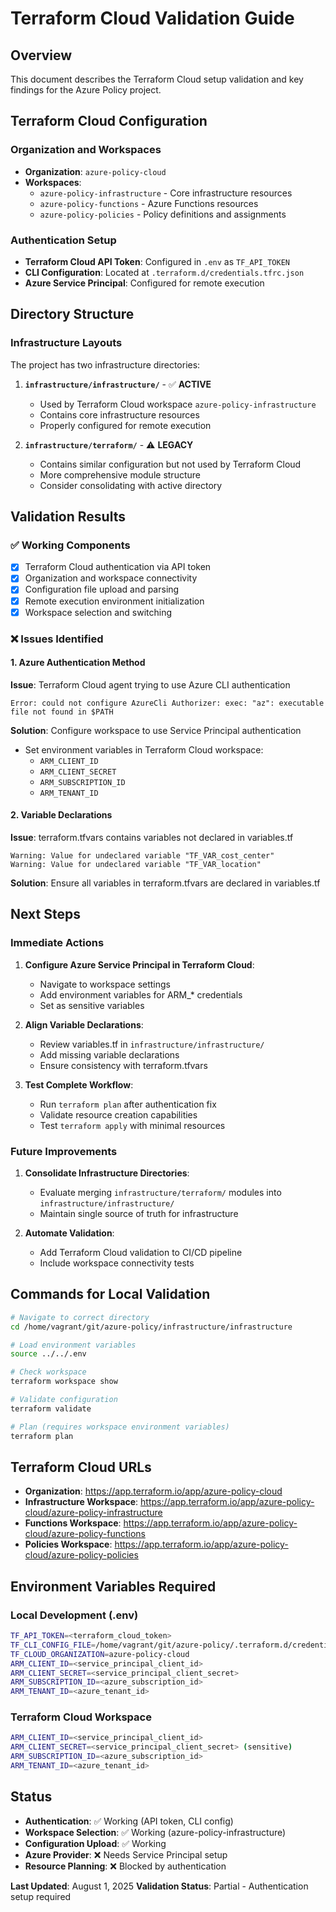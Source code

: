 # Terraform Cloud Validation Guide

## Overview
This document describes the Terraform Cloud setup validation and key findings for the Azure Policy project.

## Terraform Cloud Configuration

### Organization and Workspaces
- **Organization**: `azure-policy-cloud`
- **Workspaces**:
  - `azure-policy-infrastructure` - Core infrastructure resources
  - `azure-policy-functions` - Azure Functions resources
  - `azure-policy-policies` - Policy definitions and assignments

### Authentication Setup
- **Terraform Cloud API Token**: Configured in `.env` as `TF_API_TOKEN`
- **CLI Configuration**: Located at `.terraform.d/credentials.tfrc.json`
- **Azure Service Principal**: Configured for remote execution

## Directory Structure

### Infrastructure Layouts
The project has two infrastructure directories:

1. **`infrastructure/infrastructure/`** - ✅ **ACTIVE**
   - Used by Terraform Cloud workspace `azure-policy-infrastructure`
   - Contains core infrastructure resources
   - Properly configured for remote execution

2. **`infrastructure/terraform/`** - ⚠️ **LEGACY**
   - Contains similar configuration but not used by Terraform Cloud
   - More comprehensive module structure
   - Consider consolidating with active directory

## Validation Results

### ✅ Working Components
- [x] Terraform Cloud authentication via API token
- [x] Organization and workspace connectivity
- [x] Configuration file upload and parsing
- [x] Remote execution environment initialization
- [x] Workspace selection and switching

### ❌ Issues Identified

#### 1. Azure Authentication Method
**Issue**: Terraform Cloud agent trying to use Azure CLI authentication
```
Error: could not configure AzureCli Authorizer: exec: "az": executable file not found in $PATH
```

**Solution**: Configure workspace to use Service Principal authentication
- Set environment variables in Terraform Cloud workspace:
  - `ARM_CLIENT_ID`
  - `ARM_CLIENT_SECRET`
  - `ARM_SUBSCRIPTION_ID`
  - `ARM_TENANT_ID`

#### 2. Variable Declarations
**Issue**: terraform.tfvars contains variables not declared in variables.tf
```
Warning: Value for undeclared variable "TF_VAR_cost_center"
Warning: Value for undeclared variable "TF_VAR_location"
```

**Solution**: Ensure all variables in terraform.tfvars are declared in variables.tf

## Next Steps

### Immediate Actions
1. **Configure Azure Service Principal in Terraform Cloud**:
   - Navigate to workspace settings
   - Add environment variables for ARM_* credentials
   - Set as sensitive variables

2. **Align Variable Declarations**:
   - Review variables.tf in `infrastructure/infrastructure/`
   - Add missing variable declarations
   - Ensure consistency with terraform.tfvars

3. **Test Complete Workflow**:
   - Run `terraform plan` after authentication fix
   - Validate resource creation capabilities
   - Test `terraform apply` with minimal resources

### Future Improvements
1. **Consolidate Infrastructure Directories**:
   - Evaluate merging `infrastructure/terraform/` modules into `infrastructure/infrastructure/`
   - Maintain single source of truth for infrastructure

2. **Automate Validation**:
   - Add Terraform Cloud validation to CI/CD pipeline
   - Include workspace connectivity tests

## Commands for Local Validation

```bash
# Navigate to correct directory
cd /home/vagrant/git/azure-policy/infrastructure/infrastructure

# Load environment variables
source ../../.env

# Check workspace
terraform workspace show

# Validate configuration
terraform validate

# Plan (requires workspace environment variables)
terraform plan
```

## Terraform Cloud URLs
- **Organization**: https://app.terraform.io/app/azure-policy-cloud
- **Infrastructure Workspace**: https://app.terraform.io/app/azure-policy-cloud/azure-policy-infrastructure
- **Functions Workspace**: https://app.terraform.io/app/azure-policy-cloud/azure-policy-functions
- **Policies Workspace**: https://app.terraform.io/app/azure-policy-cloud/azure-policy-policies

## Environment Variables Required

### Local Development (.env)
```bash
TF_API_TOKEN=<terraform_cloud_token>
TF_CLI_CONFIG_FILE=/home/vagrant/git/azure-policy/.terraform.d/credentials.tfrc.json
TF_CLOUD_ORGANIZATION=azure-policy-cloud
ARM_CLIENT_ID=<service_principal_client_id>
ARM_CLIENT_SECRET=<service_principal_client_secret>
ARM_SUBSCRIPTION_ID=<azure_subscription_id>
ARM_TENANT_ID=<azure_tenant_id>
```

### Terraform Cloud Workspace
```bash
ARM_CLIENT_ID=<service_principal_client_id>
ARM_CLIENT_SECRET=<service_principal_client_secret> (sensitive)
ARM_SUBSCRIPTION_ID=<azure_subscription_id>
ARM_TENANT_ID=<azure_tenant_id>
```

## Status
- **Authentication**: ✅ Working (API token, CLI config)
- **Workspace Selection**: ✅ Working (azure-policy-infrastructure)
- **Configuration Upload**: ✅ Working
- **Azure Provider**: ❌ Needs Service Principal setup
- **Resource Planning**: ❌ Blocked by authentication

**Last Updated**: August 1, 2025
**Validation Status**: Partial - Authentication setup required
